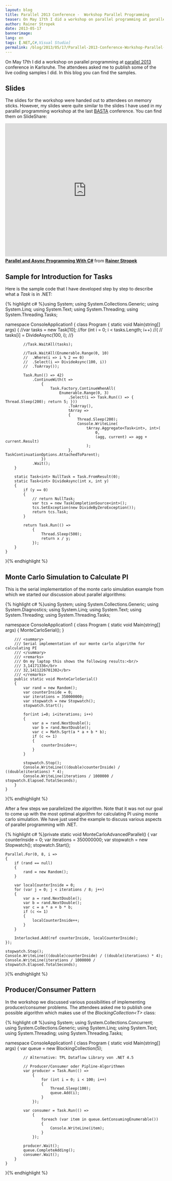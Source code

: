 ```yaml
---
layout: blog
title: Parallel 2013 Conference -  Workshop Parallel Programming
teaser: On May 17th I did a workshop on parallel programming at parallel 2013 conference in Karlsruhe. The attendees asked me to publish some of the live coding samples I did. In this blog you can find the samples.
author: Rainer Stropek
date: 2013-05-17
bannerimage: 
lang: en
tags: [.NET,C#,Visual Studio]
permalink: /blog/2013/05/17/Parallel-2013-Conference-Workshop-Parallel-Programming
---
```


<p>On May 17th I did a workshop on parallel programming at <a href="http://www.parallel2013.de" target="_blank">parallel 2013</a> conference in Karlsruhe. The attendees asked me to publish some of the live coding samples I did. In this blog you can find the samples.</p><h2>Slides</h2><p>The slides for the workshop were handed out to attendees on memory sticks. However, my slides were quite similar to the slides I have used in my parallel programming workshop at the last <a href="http://www.basta.net" target="_blank">BASTA</a> conference. You can find them on SlideShare:</p><iframe src="http://de.slideshare.net/slideshow/embed_code/15297267?rel=0" width="512" height="421" frameborder="0" marginwidth="0" marginheight="0" scrolling="no" style="border:1px solid #CCC;border-width:1px 1px 0;margin-bottom:5px" allowfullscreen="allowfullscreen" webkitallowfullscreen="webkitallowfullscreen" mozallowfullscreen="mozallowfullscreen"></iframe><div style="margin-bottom:5px" data-mce-style="margin-bottom: 5px;">
  <strong>
    <a href="http://de.slideshare.net/rstropek/parallel-und-async-basta-at-2012-rainer-stropek" title="Parallel and Async Programming With C#" target="_blank">Parallel and Async Programming With C#</a>
  </strong> from <strong><a href="http://de.slideshare.net/rstropek" target="_blank">Rainer Stropek</a></strong></div><h2>Sample for Introduction for Tasks</h2><p>Here is the sample code that I have developed step by step to describe what a <em>Task</em> is in .NET:</p>{% highlight c# %}using System;
using System.Collections.Generic;
using System.Linq;
using System.Text;
using System.Threading;
using System.Threading.Tasks;

namespace ConsoleApplication1
{
    class Program
    {
        static void Main(string[] args)
        {
            //var tasks = new Task[10];
            //for (int i = 0; i < tasks.Length; i++)
            //{
            //  tasks[i] = DivideAsync(100, i);
            //}

            //Task.WaitAll(tasks);

            //Task.WaitAll(Enumerable.Range(0, 10)
            //  .Where(i => i % 2 == 0)
            //  .Select(i => DivideAsync(100, i))
            //  .ToArray());

            Task.Run(() => 42)
                .ContinueWith(t =>
                    {
                        Task.Factory.ContinueWhenAll(
                            Enumerable.Range(0, 3)
                                .Select(i => Task.Run(() => { Thread.Sleep(200); return 5; }))
                                .ToArray(),
                                tArray =>
                                {
                                    Thread.Sleep(200);
                                    Console.WriteLine(
                                        tArray.Aggregate<Task<int>, int>(
                                            0,
                                            (agg, current) => agg + current.Result)
                                        );
                                }, TaskContinuationOptions.AttachedToParent);
                    })
                .Wait();
        }

        static Task<int> NullTask = Task.FromResult(0);
        static Task<int> DivideAsync(int x, int y)
        {
            if (y == 0)
            {
                // return NullTask;
                var tcs = new TaskCompletionSource<int>();
                tcs.SetException(new DivideByZeroException());
                return tcs.Task;
            }

            return Task.Run(() =>
                {
                    Thread.Sleep(500);
                    return x / y;
                });
        }
    }
}{% endhighlight %}<h2>Monte Carlo Simulation to Calculate PI</h2><p>This is the serial implementation of the monte carlo simulation example from which we started our discussion about parallel algorithms:</p>{% highlight c# %}using System;
using System.Collections.Generic;
using System.Diagnostics;
using System.Linq;
using System.Text;
using System.Threading;
using System.Threading.Tasks;

namespace ConsoleApplication1
{
    class Program
    {
        static void Main(string[] args)
        {
            MonteCarloSerial();
        }

        /// <summary>
        /// Serial implementation of our monte carlo algorithm for calculating PI
        /// </summary>
        /// <remarks>
        /// On my laptop this shows the following results:<br/>
        /// 3,14171336</br>
        /// 32,1411226701302</br>
        /// </remarks>
        public static void MonteCarloSerial()
        {
            var rand = new Random();
            var counterInside = 0;
            var iterations = 350000000;
            var stopwatch = new Stopwatch();
            stopwatch.Start();

            for(int i=0; i<iterations; i++)
            {
                var a = rand.NextDouble();
                var b = rand.NextDouble();
                var c = Math.Sqrt(a * a + b * b);
                if (c <= 1)
                {
                    counterInside++;
                }
            }

            stopwatch.Stop();
            Console.WriteLine(((double)counterInside) / ((double)iterations) * 4);
            Console.WriteLine(iterations / 1000000 / stopwatch.Elapsed.TotalSeconds);
        }
    }
}{% endhighlight %}<p>After a few steps we parallelized the algorithm. Note that it was not our goal to come up with the most optimal algorithm for calculating PI using monte carlo simulation. We have just used the example to discuss various aspects of parallel programming with .NET.</p>{% highlight c# %}private static void MonteCarloAdvancedParallel()
{
    var counterInside = 0;
    var iterations = 350000000;
    var stopwatch = new Stopwatch();
    stopwatch.Start();

    Parallel.For(0, 8, i =>
    {
        if (rand == null)
        {
            rand = new Random();
        }

        var localCounterInside = 0;
        for (var j = 0; j < iterations / 8; j++)
        {
            var a = rand.NextDouble();
            var b = rand.NextDouble();
            var c = a * a + b * b;
            if (c <= 1)
            {
                localCounterInside++;
            }
        }

        Interlocked.Add(ref counterInside, localCounterInside);
    });

    stopwatch.Stop();
    Console.WriteLine(((double)counterInside) / ((double)iterations) * 4);
    Console.WriteLine(iterations / 1000000 / stopwatch.Elapsed.TotalSeconds);
}{% endhighlight %}<h2>Producer/Consumer Pattern</h2><p>In the workshop we discussed various possibilities of implementing producer/consumer problems. The attendees asked me to publish one possible algorithm which makes use of the <em>BlockingCollection&lt;T&gt;</em> class:</p>{% highlight c# %}using System;
using System.Collections.Concurrent;
using System.Collections.Generic;
using System.Linq;
using System.Text;
using System.Threading;
using System.Threading.Tasks;

namespace ConsoleApplication1
{
    class Program
    {
        static void Main(string[] args)
        {
            var queue = new BlockingCollection<int>(5);

            // Alternative: TPL Dataflow Library von .NET 4.5

            // Producer/Consumer oder Pipline-Algorithmen
            var producer = Task.Run(() =>
                {
                    for (int i = 0; i < 100; i++)
                    {
                        Thread.Sleep(100);
                        queue.Add(i);
                    }
                });

            var consumer = Task.Run(() =>
                {
                    foreach (var item in queue.GetConsumingEnumerable())
                    {
                        Console.WriteLine(item);
                    }
                });

            producer.Wait();
            queue.CompleteAdding();
            consumer.Wait();
        }
    }
}{% endhighlight %}